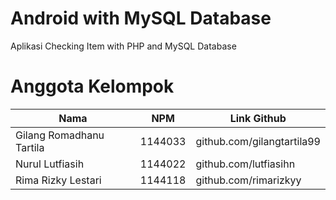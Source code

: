 # Android with MySQL Database
Aplikasi Checking Item with PHP and MySQL Database

# Anggota Kelompok
Nama | NPM | Link Github
--------- | --------- | ---------
Gilang Romadhanu Tartila| 1144033 | github.com/gilangtartila99
Nurul Lutfiasih| 1144022 | github.com/lutfiasihn
Rima Rizky Lestari| 1144118 | github.com/rimarizkyy
